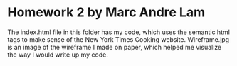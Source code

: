 # Homework 2 by Marc Andre Lam

The index.html file in this folder has my code, which uses the semantic html tags to make sense of the New York Times Cooking website.
Wireframe.jpg is an image of the wireframe I made on paper, which helped me visualize the way I would write up my code.
